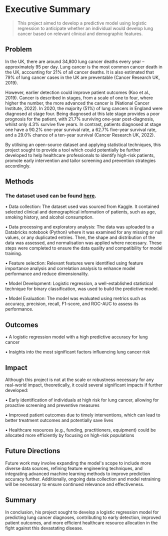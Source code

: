# Executive Summary

> This project aimed to develop a predictive model using logistic regression to anticipate whether an individual would develop lung cancer based on relevant clinical and demographic features. 

## Problem

In the UK, there are around 34,800 lung cancer deaths every year – approximately 95 per day. Lung cancer is the most common cancer death in the UK, accounting for 21% of all cancer deaths. It is also estimated that 79% of lung cancer cases in the UK are preventable (Cancer Research UK, 2019).  

However, earlier detection could improve patient outcomes (Koo et al., 2019). Cancer is described in stages, from a scale of one to four, where higher the number, the more advanced the cancer is (National Cancer Institute, 2022). In 2020, the majority (51%) of lung cancers in England were diagnosed at stage four. Being diagnosed at this late stage provides a poor prognosis for the patient, with 21.7% surviving one-year post-diagnosis, whilst only 4.3% survive five years. In contrast, patients diagnosed at stage one have a 90.2% one-year survival rate, a 62.7% five-year survival rate, and a 29.0% chance of a ten-year survival (Cancer Research UK, 2022).

By utilising an open-source dataset and applying statistical techniques, this project sought to provide a tool which could potentially be further developed to help healthcare professionals to identify high-risk patients, promote early intervention and tailor screening and prevention strategies accordingly.

## Methods

### The dataset used can be found [here](https://github.com/BP0268119/Portfolio/blob/main/Data%20Science%20Project/lung_cancer_data.csv).

•	Data collection: 
The dataset used was sourced from Kaggle. It contained selected clinical and demographical information of patients, such as age, smoking history, and alcohol consumption. 

•	Data processing and exploratory analysis: 
The data was uploaded to a Databricks notebook (Python) where it was examined for any missing or null values, or any duplicated entries. Then, the shape and distribution of the data was assessed, and normalisation was applied where necessary. These steps were completed to ensure the data quality and compatibility for model training.

•	Feature selection:
Relevant features were identified using feature importance analysis and correlation analysis to enhance model performance and reduce dimensionality.

•	Model Development: 
Logistic regression, a well-established statistical technique for binary classification, was used to build the predictive model. 

•	Model Evaluation: 
The model was evaluated using metrics such as accuracy, precision, recall, F1-score, and ROC-AUC to assess its performance.


## Outcomes

•	A logistic regression model with a high predictive accuracy for lung cancer

•	Insights into the most significant factors influencing lung cancer risk


## Impact

Although this project is not at the scale or robustness necessary for any real-world impact, theoretically, it could several significant impacts if further developed:

•	Early identification of individuals at high risk for lung cancer, allowing for proactive screening and preventive measures

•	Improved patient outcomes due to timely interventions, which can lead to better treatment outcomes and potentially save lives

•	Healthcare resources (e.g., funding, practitioners, equipment) could be allocated more efficiently by focusing on high-risk populations

## Future Directions

Future work may involve expanding the model's scope to include more diverse data sources, refining feature engineering techniques, and integrating advanced machine learning methods to improve prediction accuracy further. Additionally, ongoing data collection and model retraining will be necessary to ensure continued relevance and effectiveness.

## Summary

In conclusion, his project sought to develop a logistic regression model for predicting lung cancer diagnoses, contributing to early detection, improved patient outcomes, and more efficient healthcare resource allocation in the fight against this devastating disease.
